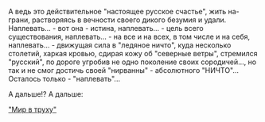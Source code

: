 А ведь это действительное "настоящее русское счастье", жить на-грани, растворяясь в вечности своего дикого безумия
и удали.
Наплевать... - вот она - истина, наплевать... - цель всего существования, наплевать... - на все и на всех, в том числе и на
себя, наплевать... - движущая сила в "ледяное ничто", куда несколько столетий, харкая кровью, сдирая кожу об
"северные ветры", стремился "русский", по дороге угробив не одно поколение своих сородичей..., но так и не смог
достичь своей "нирванны" - абсолютного "НИЧТО"... Осталось только - "наплевать"...

А дальше!? А дальше:

["Мир в труху"](peace.md)
